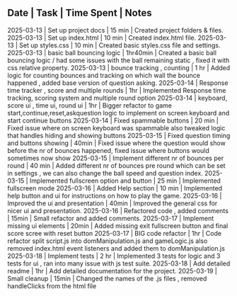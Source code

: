 ﻿Date       | Task                           | Time Spent | Notes
---------------------------------------------------------------
2025-03-13 | Set up project docs      | 15 min     | Created project folders & files.
2025-03-13 | Set up index.html        | 10 min     | Created index.html file.
2025-03-13 | Set up styles.css        | 10 min     | Created basic styles.css file and settings.
2025-03-13 | basic ball bouncing logic | 1hr40min |  Created a basic ball bouncing logic / had some issues with the ball remaining static , fixed it with css relative property.
2025-03-13 | bounce tracking , counting | 1 hr | Added logic for counting bounces and tracking on which wall the bounce happened , added base version of question asking.
2025-03-14 | Response time tracker , score and multiple rounds | 1hr | Implemented Response time tracking, scoring system and multiple round option
2025-03-14 | keyboard, score ui , time ui, round ui | 1hr | Bigger refactor to game start,continue,reset,askquestion logic to implement on screen keyboard and start continue buttons
2025-03-14 | Fixed spammable buttons | 20 min | Fixed issue where on screen keyboard was spammable also tweaked logic that handles hiding and showing buttons
2025-03-15 | Fixed question timing and buttons showing | 40min | Fixed issue where the question would show before the nr of bounces happened, fixed issue where buttons would sometimes now show
2025-03-15 | Implement different nr of bounces per round | 40 min | Added different nr of bounces pre round which can be set in settings , we can also change the ball speed and question index.
2025-03-15 | Implemented fullscreen option and button | 25 min | Implemented fullscreen mode
2025-03-16 | Added Help section | 10 min | Implemented help button and ui for instructions on how to play the game.
2025-03-16 | Improved the ui and presentation | 40min | Improved the general css for nicer ui and presentation.
2025-03-16 | Refactored code , added comments | 15min | Small refactor and added comments.
2025-03-17 | Implement missing ui elements | 20min | Added missing exit fullscreen button and final score scree with reset button
2025-03-17 | BIG code refactor | 1hr | Code refactor split script.js into domManipulation.js and gameLogic.js also removed index.html event listeners and added them to domManipulation.js
2025-03-18 | Implement tests | 2 hr  | Implemented 3 tests for logic and 3 tests for ui , ran into many issue with js test suite.
2025-03-18 | Add detailed readme | 1hr | Add detailed documentation for the project.
2025-03-19 | Small cleanup | 15min | Changed the names of the .js files , removed handleClicks from the html file